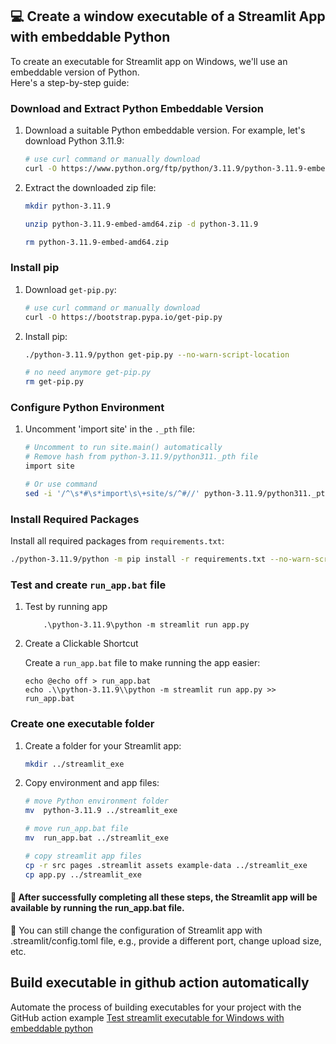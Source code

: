 ## 💻 Create a window executable of a Streamlit App with embeddable Python

To create an executable for Streamlit app on Windows, we'll use an embeddable version of Python.</br>
Here's a step-by-step guide:

### Download and Extract Python Embeddable Version

1. Download a suitable Python embeddable version. For example, let's download Python 3.11.9:

    ```bash
    # use curl command or manually download
    curl -O https://www.python.org/ftp/python/3.11.9/python-3.11.9-embed-amd64.zip
    ```

2. Extract the downloaded zip file:

    ```bash
    mkdir python-3.11.9

    unzip python-3.11.9-embed-amd64.zip -d python-3.11.9

    rm python-3.11.9-embed-amd64.zip
    ```

### Install pip

1. Download `get-pip.py`:

    ```bash
    # use curl command or manually download
    curl -O https://bootstrap.pypa.io/get-pip.py
    ```

2. Install pip:

    ```bash
    ./python-3.11.9/python get-pip.py --no-warn-script-location

    # no need anymore get-pip.py
    rm get-pip.py
    ```

### Configure Python Environment

1. Uncomment 'import site' in the `._pth` file:

    ```bash
    # Uncomment to run site.main() automatically
    # Remove hash from python-3.11.9/python311._pth file
    import site 

    # Or use command
    sed -i '/^\s*#\s*import\s\+site/s/^#//' python-3.11.9/python311._pth
    ```

### Install Required Packages

Install all required packages from `requirements.txt`:

```bash
./python-3.11.9/python -m pip install -r requirements.txt --no-warn-script-location
```

### Test and create `run_app.bat` file

1. Test by running app

    ```batch
        .\python-3.11.9\python -m streamlit run app.py
    ```

2. Create a Clickable Shortcut

    Create a `run_app.bat` file to make running the app easier:
    
    ```batch
    echo @echo off > run_app.bat
    echo .\\python-3.11.9\\python -m streamlit run app.py >> run_app.bat
     ```

### Create one executable folder

1. Create a folder for your Streamlit app:

    ```bash
    mkdir ../streamlit_exe
    ```

2. Copy environment and app files:

    ```bash
    # move Python environment folder 
    mv  python-3.11.9 ../streamlit_exe

    # move run_app.bat file
    mv  run_app.bat ../streamlit_exe

    # copy streamlit app files
    cp -r src pages .streamlit assets example-data ../streamlit_exe
    cp app.py ../streamlit_exe
    ```
    
#### 🚀 After successfully completing all these steps, the Streamlit app will be available by running the run_app.bat file.

:pencil: You can still change the configuration of Streamlit app with .streamlit/config.toml file, e.g., provide a different port, change upload size, etc.

## Build executable in github action automatically
Automate the process of building executables for your project with the GitHub action example [Test streamlit executable for Windows with embeddable python](https://github.com/OpenMS/streamlit-template/blob/main/.github/workflows/test-win-exe-w-embed-py.yaml)
</br>
